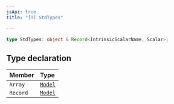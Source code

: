 ```yaml
---
jsApi: true
title: "[T] StdTypes"

---
```

```ts
type StdTypes: object & Record<IntrinsicScalarName, Scalar>;
```

## Type declaration

| Member | Type |
| :------ | :------ |
| `Array` | [`Model`](../interfaces/Model.md) |
| `Record` | [`Model`](../interfaces/Model.md) |

